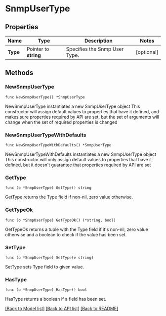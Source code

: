 # SnmpUserType

## Properties

Name | Type | Description | Notes
------------ | ------------- | ------------- | -------------
**Type** | Pointer to **string** | Specifies the Snmp User Type. | [optional] 

## Methods

### NewSnmpUserType

`func NewSnmpUserType() *SnmpUserType`

NewSnmpUserType instantiates a new SnmpUserType object
This constructor will assign default values to properties that have it defined,
and makes sure properties required by API are set, but the set of arguments
will change when the set of required properties is changed

### NewSnmpUserTypeWithDefaults

`func NewSnmpUserTypeWithDefaults() *SnmpUserType`

NewSnmpUserTypeWithDefaults instantiates a new SnmpUserType object
This constructor will only assign default values to properties that have it defined,
but it doesn't guarantee that properties required by API are set

### GetType

`func (o *SnmpUserType) GetType() string`

GetType returns the Type field if non-nil, zero value otherwise.

### GetTypeOk

`func (o *SnmpUserType) GetTypeOk() (*string, bool)`

GetTypeOk returns a tuple with the Type field if it's non-nil, zero value otherwise
and a boolean to check if the value has been set.

### SetType

`func (o *SnmpUserType) SetType(v string)`

SetType sets Type field to given value.

### HasType

`func (o *SnmpUserType) HasType() bool`

HasType returns a boolean if a field has been set.


[[Back to Model list]](../README.md#documentation-for-models) [[Back to API list]](../README.md#documentation-for-api-endpoints) [[Back to README]](../README.md)


